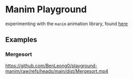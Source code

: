 # Manim Playground

experimenting with the `manim` animation library, found [here](https://www.manim.community/)

## Examples

### Mergesort

https://github.com/BenLeong0/playground-manim/raw/refs/heads/main/dist/Mergesort.mp4
